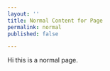 ```yaml
---
layout: ''
title: Normal Content for Page
permalink: normal
published: false

---
```

Hi this is a normal page.